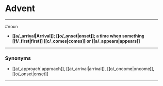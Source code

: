 # Advent
---
#noun
- **[[a/_arrival|Arrival]]; [[o/_onset|onset]]; a time when something [[f/_first|first]] [[c/_comes|comes]] or [[a/_appears|appears]]**
---
### Synonyms
- [[a/_approach|approach]], [[a/_arrival|arrival]], [[o/_oncome|oncome]], [[o/_onset|onset]]
---
